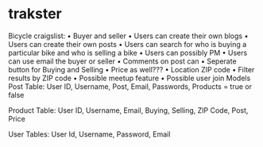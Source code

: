 # trakster
Bicycle craigslist:
•	Buyer and seller
•	Users can create their own blogs
•	Users can create their own posts
•	Users can search for who is buying a particular bike and who is selling a bike
•	Users can possibly PM
•	Users can use email the buyer or seller
•	Comments on post can
•	Seperate button for Buying and Selling
•	Price as well???
•	Location ZIP code
•	Filter results by ZIP code
•	Possible meetup feature
•	Possible user join
Models
Post Table:
User ID, Username, Post, Email, Passwords, Products = true or false

Product Table:
User ID, Username, Email, Buying, Selling, ZIP Code, Post, Price

User Tables:
User Id, Username, Password, Email
